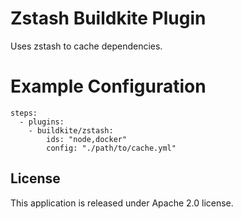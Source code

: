 # Zstash Buildkite Plugin

Uses zstash to cache dependencies.

# Example Configuration

```
steps:
  - plugins:
    - buildkite/zstash:
        ids: "node,docker"
        config: "./path/to/cache.yml"
```

## License

This application is released under Apache 2.0 license.
